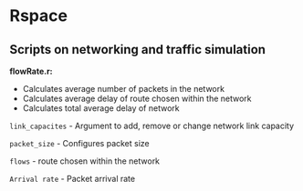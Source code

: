 
<!--

// TODO: Include description and explanation for slotted aloha usage
-->
# Rspace 
## Scripts on networking and traffic simulation

**flowRate.r:**

- Calculates average number of packets in the network
- Calculates average delay of route chosen within the network
- Calculates total average delay of network

`link_capacites` - Argument to add, remove or change network link capacity

`packet_size` - Configures packet size

`flows` - route chosen within the network

`Arrival rate` - Packet arrival rate

